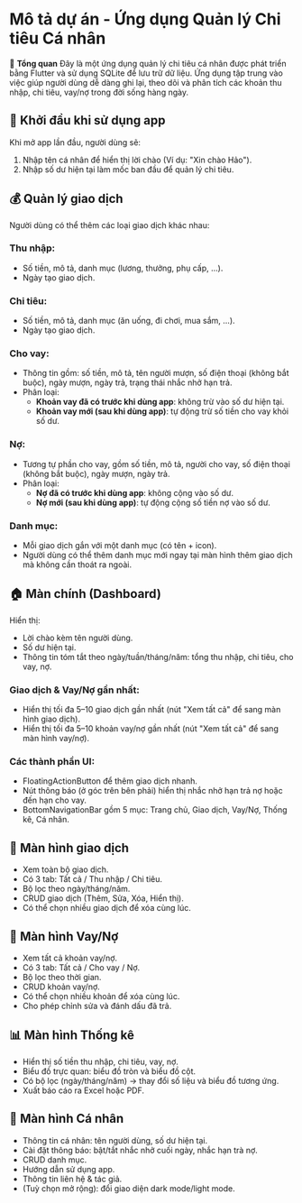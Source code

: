 # Mô tả dự án - Ứng dụng Quản lý Chi tiêu Cá nhân

📱 **Tổng quan**
Đây là một ứng dụng quản lý chi tiêu cá nhân được phát triển bằng Flutter và sử dụng SQLite để lưu trữ dữ liệu. Ứng dụng tập trung vào việc giúp người dùng dễ dàng ghi lại, theo dõi và phân tích các khoản thu nhập, chi tiêu, vay/nợ trong đời sống hàng ngày.

## 🔑 Khởi đầu khi sử dụng app

Khi mở app lần đầu, người dùng sẽ:
1. Nhập tên cá nhân để hiển thị lời chào (Ví dụ: "Xin chào Hảo").
2. Nhập số dư hiện tại làm mốc ban đầu để quản lý chi tiêu.

## 💰 Quản lý giao dịch

Người dùng có thể thêm các loại giao dịch khác nhau:

### Thu nhập:
- Số tiền, mô tả, danh mục (lương, thưởng, phụ cấp, …).
- Ngày tạo giao dịch.

### Chi tiêu:
- Số tiền, mô tả, danh mục (ăn uống, đi chơi, mua sắm, …).
- Ngày tạo giao dịch.

### Cho vay:
- Thông tin gồm: số tiền, mô tả, tên người mượn, số điện thoại (không bắt buộc), ngày mượn, ngày trả, trạng thái nhắc nhở hạn trả.
- Phân loại:
  - **Khoản vay đã có trước khi dùng app**: không trừ vào số dư hiện tại.
  - **Khoản vay mới (sau khi dùng app)**: tự động trừ số tiền cho vay khỏi số dư.

### Nợ:
- Tương tự phần cho vay, gồm số tiền, mô tả, người cho vay, số điện thoại (không bắt buộc), ngày mượn, ngày trả.
- Phân loại:
  - **Nợ đã có trước khi dùng app**: không cộng vào số dư.
  - **Nợ mới (sau khi dùng app)**: tự động cộng số tiền nợ vào số dư.

### Danh mục:
- Mỗi giao dịch gắn với một danh mục (có tên + icon).
- Người dùng có thể thêm danh mục mới ngay tại màn hình thêm giao dịch mà không cần thoát ra ngoài.

## 🏠 Màn chính (Dashboard)

Hiển thị:
- Lời chào kèm tên người dùng.
- Số dư hiện tại.
- Thông tin tóm tắt theo ngày/tuần/tháng/năm: tổng thu nhập, chi tiêu, cho vay, nợ.

### Giao dịch & Vay/Nợ gần nhất:
- Hiển thị tối đa 5–10 giao dịch gần nhất (nút "Xem tất cả" để sang màn hình giao dịch).
- Hiển thị tối đa 5–10 khoản vay/nợ gần nhất (nút "Xem tất cả" để sang màn hình vay/nợ).

### Các thành phần UI:
- FloatingActionButton để thêm giao dịch nhanh.
- Nút thông báo (ở góc trên bên phải) hiển thị nhắc nhở hạn trả nợ hoặc đến hạn cho vay.
- BottomNavigationBar gồm 5 mục: Trang chủ, Giao dịch, Vay/Nợ, Thống kê, Cá nhân.

## 📂 Màn hình giao dịch

- Xem toàn bộ giao dịch.
- Có 3 tab: Tất cả / Thu nhập / Chi tiêu.
- Bộ lọc theo ngày/tháng/năm.
- CRUD giao dịch (Thêm, Sửa, Xóa, Hiển thị).
- Có thể chọn nhiều giao dịch để xóa cùng lúc.

## 🤝 Màn hình Vay/Nợ

- Xem tất cả khoản vay/nợ.
- Có 3 tab: Tất cả / Cho vay / Nợ.
- Bộ lọc theo thời gian.
- CRUD khoản vay/nợ.
- Có thể chọn nhiều khoản để xóa cùng lúc.
- Cho phép chỉnh sửa và đánh dấu đã trả.

## 📊 Màn hình Thống kê

- Hiển thị số tiền thu nhập, chi tiêu, vay, nợ.
- Biểu đồ trực quan: biểu đồ tròn và biểu đồ cột.
- Có bộ lọc (ngày/tháng/năm) → thay đổi số liệu và biểu đồ tương ứng.
- Xuất báo cáo ra Excel hoặc PDF.

## 👤 Màn hình Cá nhân

- Thông tin cá nhân: tên người dùng, số dư hiện tại.
- Cài đặt thông báo: bật/tắt nhắc nhở cuối ngày, nhắc hạn trà nợ.
- CRUD danh mục.
- Hướng dẫn sử dụng app.
- Thông tin liên hệ & tác giả.
- (Tuỳ chọn mở rộng): đổi giao diện dark mode/light mode.

